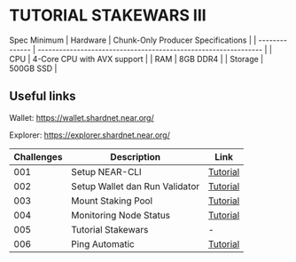 # TUTORIAL STAKEWARS III

Spec Minimum
| Hardware       | Chunk-Only Producer  Specifications                                   |
| -------------- | ---------------------------------------------------------------       |
| CPU            | 4-Core CPU with AVX support                                           |
| RAM            | 8GB DDR4                                                              |
| Storage        | 500GB SSD                                                             |

## Useful links

Wallet: https://wallet.shardnet.near.org/

Explorer: https://explorer.shardnet.near.org/ 

| Challenges | Description                             | Link                                                                              |
| ---------- | ------------------------------------- | --------------------------------------------------------------------------------- |
| 001        | Setup NEAR-CLI                        | [Tutorial](https://github.com/edibavus/testnet/blob/main/stakewars%20III/challange/1.md) |
| 002        | Setup Wallet dan Run Validator        | [Tutorial](https://github.com/yantodotid/testnet/blob/main/stakewars/task/002.md) |
| 003        | Mount Staking Pool                 | [Tutorial](https://github.com/yantodotid/testnet/blob/main/stakewars/task/003.md) |
| 004        | Monitoring Node Status        | [Tutorial](https://github.com/yantodotid/testnet/blob/main/stakewars/task/004.md) |
| 005        | Tutorial Stakewars            | -                                                                                 |
| 006        | Ping Automatic  | [Tutorial](https://github.com/yantodotid/testnet/blob/main/stakewars/task/006.md) |
